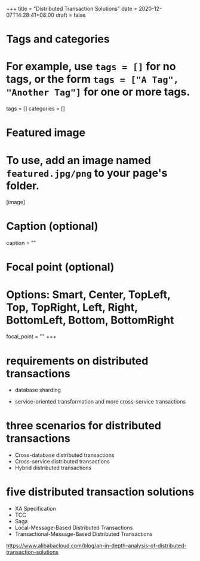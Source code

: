 +++
title = "Distributed Transaction Solutions"
date = 2020-12-07T14:28:41+08:00
draft = false

# Tags and categories
# For example, use `tags = []` for no tags, or the form `tags = ["A Tag", "Another Tag"]` for one or more tags.
tags = []
categories = []

# Featured image
# To use, add an image named `featured.jpg/png` to your page's folder. 
[image]
  # Caption (optional)
  caption = ""

  # Focal point (optional)
  # Options: Smart, Center, TopLeft, Top, TopRight, Left, Right, BottomLeft, Bottom, BottomRight
  focal_point = ""
+++


# requirements on distributed transactions

- database sharding

- service-oriented transformation and more cross-service transactions

# three scenarios for distributed transactions

- Cross-database distributed transactions
- Cross-service distributed transactions
- Hybrid distributed transactions


# five distributed transaction solutions 

- XA Specification
- TCC
- Saga
- Local-Message-Based Distributed Transactions
- Transactional-Message-Based Distributed Transactions


https://www.alibabacloud.com/blog/an-in-depth-analysis-of-distributed-transaction-solutions